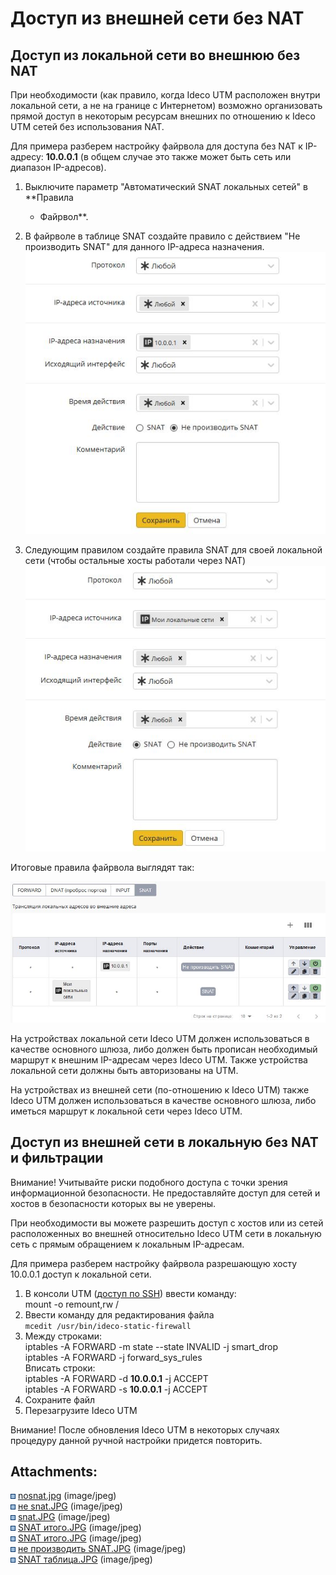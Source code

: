 # Доступ из внешней сети без NAT

## Доступ из локальной сети во внешнюю без NAT

При необходимости (как правило, когда Ideco UTM расположен внутри
локальной сети, а не на границе с Интернетом) возможно
организовать прямой доступ в некоторым ресурсам внешних по
отношению к Ideco UTM сетей без использования NAT.

Для примера разберем настройку файрвола для доступа без NAT к IP-адресу:
**10.0.0.1** (в общем случае это также может быть сеть или диапазон
IP-адресов).

1.  Выключите параметр "Автоматический SNAT локальных сетей" в **Правила
    - Файрвол**.

2.  В файрволе в таблице SNAT создайте правило с действием "Не
    производить SNAT" для данного IP-адреса назначения.  
    ![](attachments/4982174/12025894.jpg)  
      

3.  Следующим правилом создайте правила SNAT для своей локальной сети
    (чтобы остальные хосты работали через NAT)  
    ![](attachments/4982174/11239490.jpg)

Итоговые правила файрвола выглядят так:

![](attachments/4982174/12025896.jpg)

<div>

<div>

На устройствах локальной сети Ideco UTM должен использоваться в качестве
основного шлюза, либо должен быть прописан необходимый маршрут к внешним
IP-адресам через Ideco UTM. Также устройства локальной сети должны быть
авторизованы на UTM.

На устройствах из внешней сети (по-отношению к Ideco UTM) также Ideco
UTM должен использоваться в качестве основного шлюза, либо иметься
маршрут к локальной сети через Ideco UTM.

</div>

</div>

## Доступ из внешней сети в локальную без NAT и фильтрации

<div>

<div>

Внимание\! Учитывайте риски подобного доступа с точки зрения
информационной безопасности. Не предоставляйте доступ для
сетей и хостов в безопасности которых вы не уверены.

</div>

</div>

При необходимости вы можете разрешить доступ с хостов или из сетей
расположенных во внешней относительно Ideco UTM сети в локальную
сеть с прямым обращением к локальным IP-адресам.

Для примера разберем настройку файрвола разрешающую хосту 10.0.0.1
доступ к локальной сети.

1.  В консоли UTM ([доступ по SSH](Удаленный_доступ_по_SSH)) ввести
    команду:  
    mount -o remount,rw /
2.  Ввести команду для редактирования файла  
    `mcedit /usr/bin/ideco-static-firewall`
3.  Между строками:  
    iptables -A FORWARD -m state --state INVALID -j smart\_drop  
    iptables -A FORWARD -j forward\_sys\_rules  
    Вписать строки:  
    iptables -A FORWARD -d **10.0.0.1** -j ACCEPT  
    iptables -A FORWARD -s **10.0.0.1** -j ACCEPT
4.  Сохраните файл
5.  Перезагрузите Ideco UTM

Внимание\! После обновления Ideco UTM в некоторых случаях процедуру
данной ручной настройки придется повторить.

<div class="pageSectionHeader">

## Attachments:

</div>

<div class="greybox" data-align="left">

![](images/icons/bullet_blue.gif)
[nosnat.jpg](attachments/4982174/4982173.jpg) (image/jpeg)  
![](images/icons/bullet_blue.gif) [не
snat.JPG](attachments/4982174/11239482.jpg) (image/jpeg)  
![](images/icons/bullet_blue.gif)
[snat.JPG](attachments/4982174/11239490.jpg) (image/jpeg)  
![](images/icons/bullet_blue.gif) [SNAT
итого.JPG](attachments/4982174/11239493.jpg) (image/jpeg)  
![](images/icons/bullet_blue.gif) [SNAT
итого.JPG](attachments/4982174/11239492.jpg) (image/jpeg)  
![](images/icons/bullet_blue.gif) [не производить
SNAT.JPG](attachments/4982174/12025894.jpg) (image/jpeg)  
![](images/icons/bullet_blue.gif) [SNAT
таблица.JPG](attachments/4982174/12025896.jpg) (image/jpeg)  

</div>
